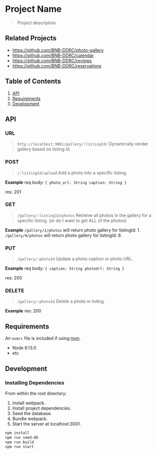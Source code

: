 # Project Name

> Project description

## Related Projects

  - https://github.com/BNB-DDRC/photo-gallery
  - https://github.com/BNB-DDRC/calendar
  - https://github.com/BNB-DDRC/reviews
  - https://github.com/BNB-DDRC/reservations

## Table of Contents

1. [API](#API)
1. [Requirements](#requirements)
1. [Development](#development)

## API
### URL
> `http://localhost:3001/gallery/:listingId/` Dynamically render gallery based on listing id.
<!-- this is the url for the photo-gallery module -->

### POST
> `/:listingId/upload` Add a photo into a specific listing.

**Example**
req body:
  `{
   photo_url: String
   caption: String
  }`

res: 201

### GET
> `/gallery/:listingId/photos` Retreive all photos in the gallery for a specific listing. (or do I want to get ALL of the photos)
<!--get all method querying the listings table-->

**Example**
`/gallery/1/photos` will return photo gallery for listingId: 1.
`/gallery/8/photos` will return photo gallery for listingId: 8.

### PUT
> `/gallery/:photoId` Update a photo caption or photo URL.

**Example**
req body:
  `{
    caption: String
    photoUrl: String
  }`

res: 200

### DELETE
> `/gallery/:photoId` Delete a photo in listing.

**Example**
res: 200

## Requirements

An `nvmrc` file is included if using [nvm](https://github.com/creationix/nvm).

- Node 6.13.0
- etc

## Development

### Installing Dependencies

From within the root directory:

1. Install webpack.
2. Install project dependencies.
3. Seed the database.
4. Bundle webpack.
5. Start the server at localhost:3001.

```sh
npm install
npm run seed-db
npm run build
npm run start
```